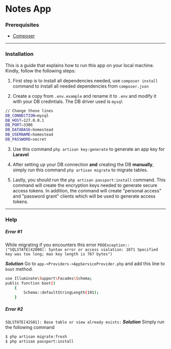 # Notes App
### Prerequisites
* [Composer](https://getcomposer.org/download/ "Download Composer")

-----------------------------------------------------------------------------------

### Installation
This is a guide that explains how to run this app on your local machine. Kindly, follow the following steps:

  1. First step is to install all dependencies needed, use `composer install` command to install all needed dependencies from `composer.json`

  2. Create a copy from `.env.example` and rename it to `.env` and modify it with your DB credintials. The DB driver used is `mysql`
 ```sh
// Change those lines
DB_CONNECTION=mysql
DB_HOST=127.0.0.1
DB_PORT=3306
DB_DATABASE=homestead
DB_USERNAME=homestead
DB_PASSWORD=secret
 ```
  3. Use this command `php artisan key:generate` to generate an app key for **Laravel** 
  4. After setting up your DB connection **and** creating the DB **manually**, simply run this command `php artisan migrate` to migrate tables.

  5. Lastly, you should run the `php artisan passport:install` command. This command will create the encryption keys needed to generate secure access tokens. In addition, the command will create "personal access" and "password grant" clients which will be used to generate access tokens.

----------------------------------------------------------------------

### Help

##### Error #1
While migrating if you encounters this error
`PDOException::("SQLSTATE[42000]: Syntax error or access violation: 1071 Specified key was too long; max key length is 767 bytes")`

_**Solution**_
Go to `app->Providers->AppServiceProvider.php` and add this line to `boot` method.
``` sh
use Illuminate\Support\Facades\Schema;
public function boot()
    {
        Schema::defaultStringLength(191);
    }
```

##### Error #2
`SQLSTATE[42S01]: Base table or view already exists:`
_**Solution**_
Simply run the following command 
``` sh
$ php artisan migrate:fresh
$ php artisan passport:install
```
